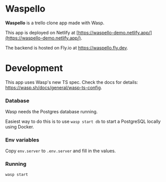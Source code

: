 # Waspello

**Waspello** is a trello clone app made with Wasp.

This app is deployed on Netlify at [https://waspello-demo.netlify.app/](https://waspello-demo.netlify.app/).

The backend is hosted on Fly.io at https://waspello.fly.dev.

# Development

This app uses Wasp's new TS spec. Check the docs for details:
https://wasp.sh/docs/general/wasp-ts-config.

### Database

Wasp needs the Postgres database running.

Easiest way to do this is to use `wasp start db` to start a PostgreSQL locally using Docker.

### Env variables

Copy `env.server` to `.env.server` and fill in the values.

### Running

`wasp start`
